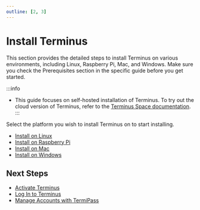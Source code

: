 ```yaml
---
outline: [2, 3]
---
```


# Install Terminus

This section provides the detailed steps to install Terminus on various environments, including Linux, Raspberry Pi, Mac, and Windows. Make sure you check the Prerequisites section in the specific guide before you get started. 

:::info
- This guide focuses on self-hosted installation of Terminus. To try out the cloud version of Terminus, refer to the [Terminus Space documentation](../../../space/host/create-terminus.md).
:::

Select the platform you wish to install Terminus on to start installing.

- [Install on Linux](linux.md)
- [Install on Raspberry Pi](raspberry.md)
- [Install on Mac](mac.md)
- [Install on Windows](windows.md)

## Next Steps

- [Activate Terminus](../wizard.md)
- [Log In to Terminus](../login.md)
- [Manage Accounts with TermiPass](../../../termipass/account/index.md)




